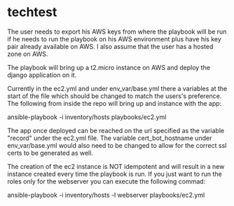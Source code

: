 # techtest

The user needs to export his AWS keys from where the playbook will be run if he needs to run the playbook on his AWS
environment plus have his key pair already available on AWS. I also assume that the user has a hosted zone on AWS.

The playbook will bring up a t2.micro instance on AWS and deploy the django application on it.

Currently in the ec2.yml and under env_var/base.yml there a variables at the start of the file which should be changed
to match the users's preference. The following from inside the repo will bring up and instance with the app:

ansible-playbook -i inventory/hosts playbooks/ec2.yml

The app once deployed can be reached on the url specified as the variable "record" under the ec2.yml file. The variable
cert_bot_hostname under env_var/base.yml would also need to be changed to allow for the correct ssl certs to be
generated as well.

The creation of the ec2 instance is NOT idempotent and will result in a new instance created every time the playbook is
run. If you just want to run the roles only for the webserver you can execute the following commad:

ansible-playbook -i inventory/hosts -l webserver  playbooks/ec2.yml
